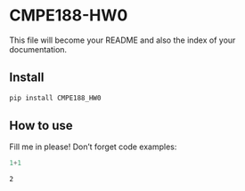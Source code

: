# CMPE188-HW0


<!-- WARNING: THIS FILE WAS AUTOGENERATED! DO NOT EDIT! -->

This file will become your README and also the index of your
documentation.

## Install

``` sh
pip install CMPE188_HW0
```

## How to use

Fill me in please! Don’t forget code examples:

``` python
1+1
```

    2
